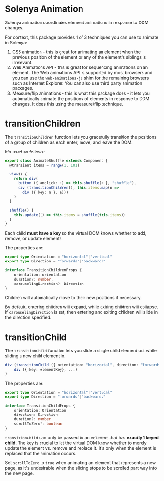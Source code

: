 # Solenya Animation

Solenya animation coordinates element animations in response to DOM changes.

For context, this package provides 1 of 3 techniques you can use to animate in Solenya:

1) CSS animation - this is great for animating an element when the previous position of the element or any of the element's siblings is irrelevant.
2) Web Animations API - this is great for sequencing animations on an element. The Web animations API is supported by most browsers and you can use the `web-animations-js` shim for the remaining browsers such as Internet Explorer. You can also use third party animation packages.
3) Measure/flip animations - this is what this package does - it lets you automatically animate the positions of elements in response to DOM changes. It does this using the measure/flip technique.

# transitionChildren

The `transitionChildren` function lets you gracefully transition the positions of a group of children as each enter, move, and leave the DOM.

It's used as follows:

```typescript
export class AnimateShuffle extends Component {
  @transient items = range(1, 101)

  view() {
    return div(
      button ({ onclick: () => this.shuffle() }, "shuffle"),
      div (transitionChildren(), this.items.map(n =>
        div ({ key: n }, n)))
    )
  }

  shuffle() {
    this.update(() => this.items = shuffle(this.items))
  }
}
```
Each child **must have a key** so the virtual DOM knows whether to add, remove, or update elements.

The properties are:

```typescript
export type Orientation = "horizontal"|"vertical"
export type Direction = "forwards"|"backwards"

interface TransitionChildrenProps {
    orientation: orientation
    duration?: number,
    carouselingDirection?: Direction
}
```

Children will automatically move to their new positions if necessary.

By default, entering children will expand, while exiting children will collapse. If `carouselingDirection` is set, then entering and exiting children will slide in the direction specified.

# transitionChild

The `transitionChild` function lets you slide a single child element out while sliding a new child element in.

```typescript
div (transitionChild ({ orientation: "horizontal", direction: "forwards"}),
    div ({ key: elementKey}, ...)
)
```
The properties are:

```typescript
export type Orientation = "horizontal"|"vertical"
export type Direction = "forwards"|"backwards"

interface TransitionChildProps {
    orientation: Orientation
    direction: Direction
    duration?: number
    scrollToZero?: boolean
}
```
`transitionChild` can only be passed to an `VElement` that has **exactly 1 keyed child**. The key is crucial to let the virtual DOM know whether to merely update the element vs. remove and replace it. It's only when the element is replaced that the animation occurs.

Set `scrollToZero` to `true` when animating an element that represents a new page, as it's undesirable when the sliding stops to be scrolled part way into the new page.